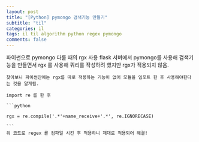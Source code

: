 ```yaml
---
layout: post
title: "[Python] pymongo 검색기능 만들기"
subtitle: "til"
categories: il
tags: il til algorithm python regex pymongo
comments: false
---
```



파이썬으로 pymongo 다룰 때의  rgx 사용 flask 서버에서 pymongo를 사용해 검색기능을 만들면서 rgx 를 사용해 쿼리를 작성하려 했지만 rgx가 적용되지 않음.
    
    찾아보니 파이썬안에는 rgx를 따로 적용하는 기능이 없어 모듈을 임포트 한 후 사용해야한다는 것을 알게됨.
    
    import re 를 한 후 
    
    ```python

    rgx = re.compile('.*'+name_receive+'.*', re.IGNORECASE)
    
    ```
    위 코드로 regex 를 컴파일 시킨 후 적용하니 제대로 적용되어 해결!
